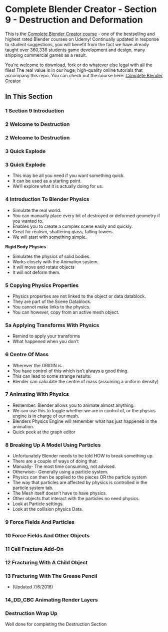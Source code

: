 # Complete Blender Creator - Section 9 - Destruction and Deformation

This is the [Complete Blender Creator course]( http://gdev.tv/cbcgithub) - one of the bestselling and highest rated Blender courses on Udemy! Continually updated in response to student suggestions, you will benefit from the fact we have already taught over 360,336 students game development and design, many shipping commercial games as a result.

You're welcome to download, fork or do whatever else legal with all the files! The real value is in our huge, high-quality online tutorials that accompany this repo. You can check out the course here: [Complete Blender Creator]( http://gdev.tv/cbcgithub)

## In This Section

### 1 Section 9 Introduction ###

### 2 Welcome to Destruction ###


### 2 Welcome to Destruction ###

### 3 Quick Explode ###


### 3 Quick Explode ###

+ This may be all you need if you want something quick.
+ It can be used as a starting point.
+ We’ll explore what it is actually doing for us.

### 4 Introduction To Blender Physics ###

+ Simulate the real world.
+ You can manually place every bit of destroyed or deformed geometry if you wanted to.
+ Enables you to create a complex scene easily and quickly.
+ Great for realism, shattering glass, falling towers.
+ We will start with something simple.

**Rigid Body Physics**

+ Simulates the physics of solid bodies.
+ Works closely with the Animation system.
+ It will move and rotate objects
+ It will not deform them.

### 5 Copying Physics Properties ###

+ Physics properties are not linked to the object or data datablock.
+ They are part of the Scene Datablock.
+ You cannot make links to the physics.
+ You can however, copy from an active mesh object.

### 5a Applying Transforms With Physics
+ Remind to apply your transforms
+ What happened when you don't

### 6 Centre Of Mass ###

+ Wherever the ORIGIN is.
+ You have control of this which isn’t always a good thing.
+ This can lead to some strange results.
+ Blender can calculate the centre of mass (assuming a uniform density)

### 7 Animating With Physics

+ Remember: Blender allows you to animate almost anything.
+ We can use this to toggle whether we are in control of, or the physics engine is in charge of our mesh.
+ Blenders Physics Engine will remember what has just happened in the animation.
+ Quick peek at the graph editor

### 8 Breaking Up A Model Using Particles

+ Unfortunately Blender needs to be told HOW to break something up.
+ There are a couple of ways of doing that:
+ Manually- The most time consuming, not advised.
+ Otherwise:- Generally using a particle system.
+ Physics can then be applied to the pieces OR the particle system
+ The way that particles are affected by physics is controlled in the particle system tab.
+ The Mesh itself doesn’t have to have physics.
+ Other objects that interact with the particles no need physics.
+ Look at Particle settings.
+ Look at the collision physics Data.

### 9 Force Fields And Particles

### 10 Force Fields And Other Objects

### 11 Cell Fracture Add-On

### 12 Fracturing With A Child Object

### 13 Fracturing With The Grease Pencil
+ (Updated 7/6/2018)
### 14_DD_CBC Animating Render Layers
### Destruction Wrap Up ###



Well done for completing the Destruction Section
